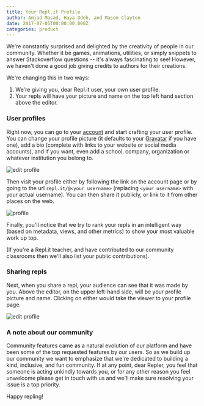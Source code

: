 ```yaml
---
title: Your Repl.it Profile
author: Amjad Masad, Haya Odeh, and Mason Clayton
date: 2017-07-05T00:00:00.000Z
categories: product
---
```


We're constantly surprised and delighted by the creativity of people in our
community. Whether it be games, animations, utilities, or simply snippets to
answer Stackoverflow questions -- it's always fascinating to see! However, we
haven't done a good job giving credits to authors for their creations.

We're changing this in two ways:

1. We're giving you, dear Repl.it user, your own user profile.
2. Your repls will have your picture and name on the top left hand section above
the editor.

### User profiles

Right now, you can go to your [account](/account) and start crafting your user
profile. You can change your profile picture (it defaults to your
[Gravatar](https://gravatar.com) if you have one), add a bio (complete with
links to your website or social media accounts), and if you want, even add a
school, company, organization or whatever institution you belong to.

![edit profile](https://blog.replit.com/images/blog/edit_profile.png)

Then visit your profile either by following the link on the account page or by
going to the url `repl.it/@<your username>` (replacing `<your username>`
with your actual username). You can then share it publicly, or link to it from other
places on the web.

![profile](https://blog.replit.com/images/blog/profile.png)

Finally, you'll notice that we try to rank your repls in an intelligent way
(based on metadata, views, and other metrics) to show your most valuable work up
top.

(If you're a Repl.it teacher, and have contributed to our community classrooms
then we'll also list your public contributions).

### Sharing repls

Next, when you share a repl, your audience can see that it was made by
you. Above the editor, on the upper left-hand side, will be your profile picture
and name. Clicking on either would take the viewer to your profile page.

![edit profile](https://blog.replit.com/images/blog/sharing.png)

### A note about our community

Community features came as a natural evolution of our platform and have been
some of the top requested features by our users. So as we build up our community
we want to emphasize that we're dedicated to building a kind,
inclusive, and fun community. If at any point, dear Repler, you feel that
someone is acting unkindly towards you, or for any other reason you feel
unwelcome please get in touch with us and we'll make sure resolving your issue
is a top priority.

Happy repling!
